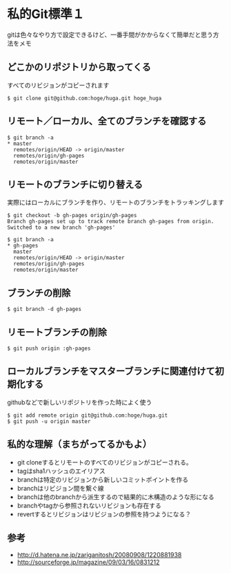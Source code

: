 # 私的Git標準１

gitは色々なやり方で設定できるけど、一番手間がかからなくて簡単だと思う方法をメモ

## どこかのリポジトリから取ってくる
すべてのリビジョンがコピーされます

    $ git clone git@github.com:hoge/huga.git hoge_huga

## リモート／ローカル、全てのブランチを確認する

    $ git branch -a 
    * master
      remotes/origin/HEAD -> origin/master
      remotes/origin/gh-pages
      remotes/origin/master

## リモートのブランチに切り替える
実際にはローカルにブランチを作り、リモートのブランチをトラッキングします

    $ git checkout -b gh-pages origin/gh-pages
    Branch gh-pages set up to track remote branch gh-pages from origin.
    Switched to a new branch 'gh-pages'

    $ git branch -a
    * gh-pages
      master
      remotes/origin/HEAD -> origin/master
      remotes/origin/gh-pages
      remotes/origin/master

## ブランチの削除
    $ git branch -d gh-pages

## リモートブランチの削除
    $ git push origin :gh-pages

## ローカルブランチをマスターブランチに関連付けて初期化する
githubなどで新しいリポジトリを作った時によく使う

    $ git add remote origin git@github.com:hoge/huga.git
    $ git push -u origin master


## 私的な理解（まちがってるかもよ）
- git cloneするとリモートのすべてのリビジョンがコピーされる。
- tagはsha1ハッシュのエイリアス
- branchは特定のリビジョンから新しいコミットポイントを作る
- branchはリビジョン間を繋ぐ線
- branchは他のbranchから派生するので結果的に木構造のような形になる
- branchやtagから参照されないリビジョンも存在する
- revertするとリビジョンはリビジョンの参照を持つようになる？

## 参考
- <http://d.hatena.ne.jp/zariganitosh/20080908/1220881938>
- <http://sourceforge.jp/magazine/09/03/16/0831212>
